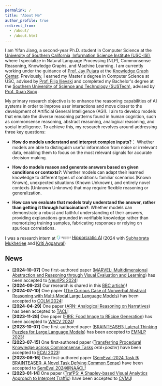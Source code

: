 ```yaml
---
permalink: /
title: "About Me"
author_profile: true
redirect_from: 
  - /about/
  - /about.html
---
```

I am Yifan Jiang, a second-year Ph.D. student in Computer Science at the [University of Southern California, Information Science Institute (USC-ISI)](https://www.isi.edu/), where I specialize in Natural Language Processing (NLP), Commonsense Reasoning, Knowledge Graphs, and Machine Learning. I am currently working under the guidance of [Prof. Jay Pujara](https://www.jaypujara.org/index.html) at the [Knowledge Graph Center](https://www.isi.edu/centers-ckg/). Previously, I earned my Master's degree in Computer Science at USC, advised by [Prof. Filip Ilievski](https://www.ilievski.info/) and completed my Bachelor's degree at the [Southern University of Science and Technology (SUSTech)](https://www.sustech.edu.cn/en/), advised by [Prof. Xuan Song](https://sai.jlu.edu.cn/info/1094/4545.htm).

My primary research objective is to enhance the reasoning capabilities of AI systems in order to improve user interactions and move closer to the development of Artificial General Intelligence (AGI). I aim to develop models that emulate the diverse reasoning patterns found in human cognition, such as commonsense reasoning, abstract reasoning, analogical reasoning, and social intelligence. To achieve this, my research revolves around addressing three key questions:

- **How do models understand and interpret complex inputs?**： Whether models are able to distinguish useful information from noise or irrelevant data, enabling them to focus on the most relevant signals for accurate decision-making.

- **How do models reason and generate answers based on given conditions or contexts?**: Whether models can adapt their learned knowledge to different types of conditions: familiar scenarios (Known Known), unexpected situations (Known Unknown), and entirely novel contexts (Unknown Unknown) that may require flexible reasoning or generalization.

- **How can we evaluate that models truly understand the answer, rather than getting it through hallucination?**: Whether models can demonstrate a robust and faithful understanding of their answers, providing explanations grounded in verifiable knowledge rather than memorizing training samples, fabricating responses or relying on spurious correlations.

I was a research intern at <a href="https://www.hippocraticai.com/" style="display: inline-flex; align-items: center;"><img src="../assets/main-hippocratic-logo-full-color.png" alt="Hippocratic AI Logo" style="height: 1em; margin-right: 0.3em;">Hipporcratic AI</a> (2024 with [Subhabrata Mukherjee](https://subhomukherjee.com/) and [Kriti Aggarwal](https://www.linkedin.com/in/kriti-agg/))



## News

<!--
- **[2024-10-07]** One first-authored [paper](https://arxiv.org/abs/2404.13591) has been accepted to [NeurIPS 2024](https://neurips.cc/)!
- **[2024-07-10]** One [paper](https://arxiv.org/abs/2401.12117) has been accepted to [COLM 2024](https://colmweb.org/)!
- **[2024-04-29]** One [paper](https://direct.mit.edu/tacl/article/doi/10.1162/tacl_a_00688/124260/ARN-Analogical-Reasoning-on-Narratives) has been accepted to [TACL](https://transacl.org/index.php/tacl)!
- **[2023-11-28]** One [paper](https://openaccess.thecvf.com/content/WACV2024/html/Chhikara_FIRE_Food_Image_to_REcipe_Generation_WACV_2024_paper.html) has been accepted to [WACV 2024](https://wacv2024.thecvf.com/)!
- **[2023-10-07]** One first-authored [paper](https://arxiv.org/abs/2310.05057) has been accepted to [EMNLP 2023](https://2023.emnlp.org/)!
- **[2023-07-15]** One first-authored [paper](https://arxiv.org/abs/2304.13867) (_oral+poster_) have been accepted to [ECAI 2023](https://ecai2023.eu/ECAI2023)!
- **[2023-06-16]** One first-authored [paper](https://arxiv.org/abs/2404.16068) have been accepted to [SemEval 2024@NAACL](https://semeval.github.io/SemEval2024/cft)!
- **[2023-01-14]** One [paper](https://arxiv.org/abs/2404.16068) have been accepted to [CVMJ](https://www.editorialmanager.com/cvmj/default.aspx)!
-->


- **[2024-10-07]** One first-authored paper ([MARVEL: Multidimensional Abstraction and Reasoning through Visual Evaluation and Learning](https://arxiv.org/abs/2404.13591)) has been accepted to [NeurIPS 2024](https://neurips.cc/)!
- **[2024-09-23]** Our research is shared in this [BBC article](https://www.bbc.com/future/article/20240912-what-riddles-teach-us-about-the-human-mind))!
- **[2024-07-10]** One paper ([The Curious Case of Nonverbal Abstract Reasoning with Multi-Modal Large Language Models](https://arxiv.org/abs/2401.12117)) has been accepted to [COLM 2024](https://colmweb.org/)!
- **[2024-04-29]** One paper ([ARN: Analogical Reasoning on Narratives](https://direct.mit.edu/tacl/article/doi/10.1162/tacl_a_00688/124260/ARN-Analogical-Reasoning-on-Narratives)) has been accepted to [TACL](https://transacl.org/index.php/tacl)!
- **[2023-11-28]** One paper ([FIRE: Food Image to REcipe Generation](https://openaccess.thecvf.com/content/WACV2024/html/Chhikara_FIRE_Food_Image_to_REcipe_Generation_WACV_2024_paper.html)) has been accepted to [WACV 2024](https://wacv2024.thecvf.com/)!
- **[2023-10-07]** One first-authored paper ([BRAINTEASER: Lateral Thinking Puzzles for Large Language Models](https://arxiv.org/abs/2310.05057)) has been accepted to [EMNLP 2023](https://2023.emnlp.org/)!
- **[2023-07-15]** One first-authored paper ([Transferring Procedural Knowledge across Commonsense Tasks](https://arxiv.org/abs/2304.13867) _oral+poster_) have been accepted to [ECAI 2023](https://ecai2023.eu/ECAI2023)!
- **[2023-06-16]** One first-authored paper ([SemEval-2024 Task 9: BRAINTEASER: A Novel Task Defying Common Sense](https://arxiv.org/abs/2404.16068)) have been accepted to [SemEval 2024@NAACL](https://semeval.github.io/SemEval2024/cft)!
- **[2023-01-14]** One paper ([TrafPS: A Shapley-based Visual Analytics Approach to Interpret Traffic](https://arxiv.org/abs/2404.16068)) have been accepted to [CVMJ](https://www.editorialmanager.com/cvmj/default.aspx)!








